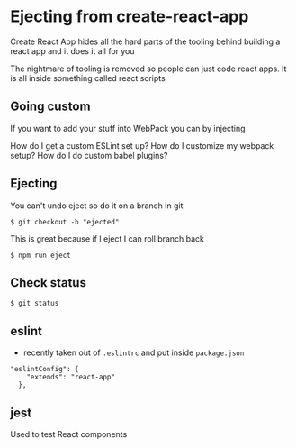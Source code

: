 # Ejecting from create-react-app

Create React App hides all the hard parts of the tooling behind building a react app and it does it all for you

The nightmare of tooling is removed so people can just code react apps. It is all inside something called react scripts

## Going custom
If you want to add your stuff into WebPack you can by injecting

How do I get a custom ESLint set up?
How do I customize my webpack setup?
How do I do custom babel plugins?

## Ejecting
You can't undo eject so do it on a branch in git

`$ git checkout -b "ejected"`

This is great because if I eject I can roll branch back

`$ npm run eject`

## Check status
`$ git status`

## eslint
* recently taken out of `.eslintrc` and put inside `package.json`

```
"eslintConfig": {
    "extends": "react-app"
  },
```

## jest
Used to test React components
